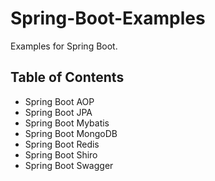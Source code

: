 # Spring-Boot-Examples

Examples for Spring Boot.

## Table of Contents

- Spring Boot AOP
- Spring Boot JPA
- Spring Boot Mybatis
- Spring Boot MongoDB
- Spring Boot Redis
- Spring Boot Shiro
- Spring Boot Swagger